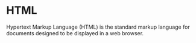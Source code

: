 # HTML
Hypertext Markup Language (HTML) is the standard markup language for documents designed to be displayed in a web browser.